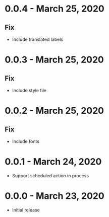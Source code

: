 # 0.0.4 - March 25, 2020
## Fix
* Include translated labels

# 0.0.3 - March 25, 2020
## Fix
* Include style file

# 0.0.2 - March 25, 2020
## Fix
* Include fonts

# 0.0.1 - March 24, 2020
* Support scheduled action in process

# 0.0.0 - March 23, 2020
* Initial release